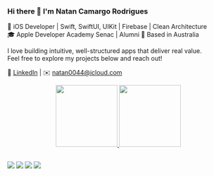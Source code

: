 ### Hi there 👋 I'm Natan Camargo Rodrigues

🚀 iOS Developer | Swift, SwiftUI, UIKit | Firebase | Clean Architecture  
🎓 Apple Developer Academy Senac | Alumni 
📍 Based in Australia 

I love building intuitive, well-structured apps that deliver real value.  
Feel free to explore my projects below and reach out!

🔗 [LinkedIn](https://linkedin.com/in/natancamargo) | ✉️ natan0044@icloud.com

<div align="center">
  <a href="https://github.com/NatanCR">
    <img height="140em" src="https://github-readme-stats.vercel.app/api/top-langs/?username=NatanCR&layout=compact&langs_count=7&theme=gruvbox"/>
    <img height="140em" src="https://github-readme-stats.vercel.app/api?username=NatanCR&show_icons=true&theme=gruvbox&include_all_commits=true&count_private=true"/>
</div>
  
  ##
  
  <div> 
  <a href="https://instagram.com/natancr" target="_blank"><img src="https://img.shields.io/badge/-Instagram-%23E4405F?style=for-the-badge&logo=instagram&logoColor=white" target="_blank"></a>
 <a href="https://discord.gg/natanzin" target="_blank"><img src="https://img.shields.io/badge/Discord-7289DA?style=for-the-badge&logo=discord&logoColor=white" target="_blank"></a> 
  <a href = "mailto:natanrodrigues0044@gmail.com"><img src="https://img.shields.io/badge/-Gmail-%23333?style=for-the-badge&logo=gmail&logoColor=white" target="_blank"></a>
  <a href="https://www.linkedin.com/in/natan-camargo-rodrigues-64b864164/" target="_blank"><img src="https://img.shields.io/badge/-LinkedIn-%230077B5?style=for-the-badge&logo=linkedin&logoColor=white" target="_blank"></a> 
  </div>
